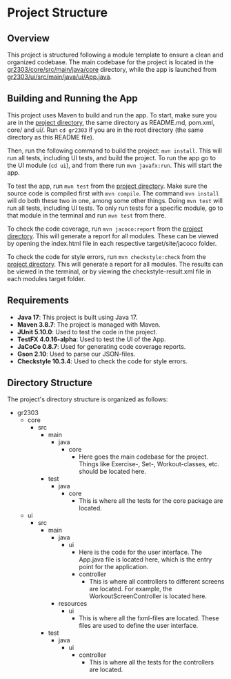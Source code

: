 # Project Structure

## Overview

This project is structured following a module template to ensure a clean and organized codebase. The main codebase for the project is located in the [gr2303/core/src/main/java/core](gr2303/core/src/main/java/core) directory, while the app is launched from [gr2303/ui/src/main/java/ui/App.java](gr2303/ui/src/main/java/ui/App.java).


## Building and Running the App

This project uses Maven to build and run the app. To start, make sure you are in the [project directory](gr2303/), the same directory as README.md, pom.xml, core/ and ui/. Run `cd gr2303` if you are in the root directory (the same directory as this README file).

Then, run the following command to build the project: `mvn install`. This will run all tests, including UI tests, and build the project. To run the app go to the UI module (`cd ui`), and from there run `mvn javafx:run`. This will start the app.

To test the app, run `mvn test` from the [project directory](gr2303). Make sure the source code is compiled first with `mvn compile`. The command `mvn install` will do both these two in one, among some other things. Doing `mvn test` will run all tests, including UI tests. To only run tests for a specific module, go to that module in the terminal and run `mvn test` from there.

To check the code coverage, run `mvn jacoco:report` from the [project directory](gr2303). This will generate a report for all modules. These can be viewed by opening the index.html file in each respective target/site/jacoco folder.

To check the code for style errors, run `mvn checkstyle:check` from the [project directory](gr2303). This will generate a report for all modules. The results can be viewed in the terminal, or by viewing the checkstyle-result.xml file in each modules target folder.

## Requirements
- **Java 17**: This project is built using Java 17.
- **Maven 3.8.7**: The project is managed with Maven.
- **JUnit 5.10.0**: Used to test the code in the project.
- **TestFX 4.0.16-alpha**: Used to test the UI of the App.
- **JaCoCo 0.8.7**: Used for generating code coverage reports.
- **Gson 2.10**: Used to parse our JSON-files.
- **Checkstyle 10.3.4**: Used to check the code for style errors.

## Directory Structure
The project's directory structure is organized as follows:

- gr2303
  - core
    - src
      - main
        - java
          - core
            - Here goes the main codebase for the project. Things like Exercise-, Set-, Workout-classes, etc. should be located here.
      - test
        - java
          - core
            - This is where all the tests for the core package are located.
  - ui
    - src
      - main
        - java
          - ui
            - Here is the code for the user interface. The App.java file is located here, which is the entry point for the application.
            - controller
              - This is where all controllers to different screens are located. For example, the WorkoutScreenController is located here.
        - resources
          - ui
            - This is where all the fxml-files are located. These files are used to define the user interface.
      - test
        - java
          - ui
            - controller
              - This is where all the tests for the controllers are located.

